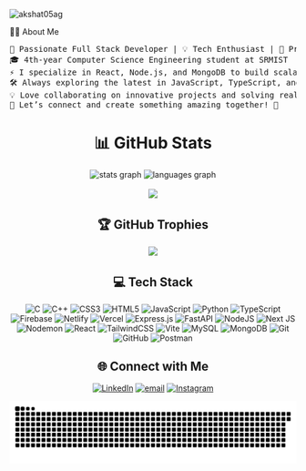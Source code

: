 <p align="left"> <img src="https://komarev.com/ghpvc/?username=akshat05ag&label=Profile%20views&color=0e75b6&style=flat" alt="akshat05ag" /> </p>

👨‍💻 About Me
<pre>🚀 Passionate Full Stack Developer | 💡 Tech Enthusiast | 🎯 Problem Solver
🎓 4th-year Computer Science Engineering student at SRMIST
⚡ I specialize in React, Node.js, and MongoDB to build scalable web applications.
🛠️ Always exploring the latest in JavaScript, TypeScript, and backend development.
💡 Love collaborating on innovative projects and solving real-world challenges!
📩 Let’s connect and create something amazing together! 🚀</pre>
<div align="center">
  
# 📊 GitHub Stats
<div align="center">
  <img src="https://github-readme-stats.vercel.app/api?username=akshat05ag&hide_title=false&hide_rank=false&show_icons=true&include_all_commits=true&count_private=true&disable_animations=false&theme=dracula&locale=en&hide_border=false&order=1" height="150" alt="stats graph"  />
  <img src="https://github-readme-stats.vercel.app/api/top-langs?username=akshat05ag&locale=en&hide_title=false&layout=compact&card_width=320&langs_count=5&theme=dracula&hide_border=false&order=2" height="150" alt="languages graph"  />
</div>
<br>
<div align="center">
  <img src="https://github-readme-streak-stats.herokuapp.com/?user=akshat05ag&theme=dark&hide_border=false" />
</div>

## 🏆 GitHub Trophies
<div align="center">
  <img src="https://github-profile-trophy.vercel.app/?username=akshat05ag&theme=radical&no-frame=false&no-bg=true&margin-w=4" />
</div>


  
## 💻 Tech Stack

  
![C](https://img.shields.io/badge/c-%2300599C.svg?style=for-the-badge&logo=c&logoColor=white) ![C++](https://img.shields.io/badge/c++-%2300599C.svg?style=for-the-badge&logo=c%2B%2B&logoColor=white) ![CSS3](https://img.shields.io/badge/css3-%231572B6.svg?style=for-the-badge&logo=css3&logoColor=white) ![HTML5](https://img.shields.io/badge/html5-%23E34F26.svg?style=for-the-badge&logo=html5&logoColor=white) ![JavaScript](https://img.shields.io/badge/javascript-%23323330.svg?style=for-the-badge&logo=javascript&logoColor=%23F7DF1E) ![Python](https://img.shields.io/badge/python-3670A0?style=for-the-badge&logo=python&logoColor=ffdd54) ![TypeScript](https://img.shields.io/badge/typescript-%23007ACC.svg?style=for-the-badge&logo=typescript&logoColor=white) ![Firebase](https://img.shields.io/badge/firebase-%23039BE5.svg?style=for-the-badge&logo=firebase) ![Netlify](https://img.shields.io/badge/netlify-%23000000.svg?style=for-the-badge&logo=netlify&logoColor=#00C7B7) ![Vercel](https://img.shields.io/badge/vercel-%23000000.svg?style=for-the-badge&logo=vercel&logoColor=white) ![Express.js](https://img.shields.io/badge/express.js-%23404d59.svg?style=for-the-badge&logo=express&logoColor=%2361DAFB) ![FastAPI](https://img.shields.io/badge/FastAPI-005571?style=for-the-badge&logo=fastapi) ![NodeJS](https://img.shields.io/badge/node.js-6DA55F?style=for-the-badge&logo=node.js&logoColor=white) ![Next JS](https://img.shields.io/badge/Next-black?style=for-the-badge&logo=next.js&logoColor=white) ![Nodemon](https://img.shields.io/badge/NODEMON-%23323330.svg?style=for-the-badge&logo=nodemon&logoColor=%BBDEAD) ![React](https://img.shields.io/badge/react-%2320232a.svg?style=for-the-badge&logo=react&logoColor=%2361DAFB) ![TailwindCSS](https://img.shields.io/badge/tailwindcss-%2338B2AC.svg?style=for-the-badge&logo=tailwind-css&logoColor=white) ![Vite](https://img.shields.io/badge/vite-%23646CFF.svg?style=for-the-badge&logo=vite&logoColor=white) ![MySQL](https://img.shields.io/badge/mysql-4479A1.svg?style=for-the-badge&logo=mysql&logoColor=white) ![MongoDB](https://img.shields.io/badge/MongoDB-%234ea94b.svg?style=for-the-badge&logo=mongodb&logoColor=white) ![Git](https://img.shields.io/badge/git-%23F05033.svg?style=for-the-badge&logo=git&logoColor=white) ![GitHub](https://img.shields.io/badge/github-%23121011.svg?style=for-the-badge&logo=github&logoColor=white) ![Postman](https://img.shields.io/badge/Postman-FF6C37?style=for-the-badge&logo=postman&logoColor=white)
</div>




<div align="center">
  
## 🌐 Connect with Me
[![LinkedIn](https://img.shields.io/badge/LinkedIn-%230077B5.svg?logo=linkedin&logoColor=white)](https://linkedin.com/in/akshatagarwal05) [![email](https://img.shields.io/badge/Email-D14836?logo=gmail&logoColor=white)](mailto:05akshatagarwal@gmail.com) [![Instagram](https://img.shields.io/badge/Instagram-%23E4405F.svg?logo=Instagram&logoColor=white)](https://instagram.com/ak5hatagarwal)
</div>

<div align="center">
  <img src="https://github.com/akshat05ag/akshat05ag/blob/output/github-snake-dark.svg" />
</div>



